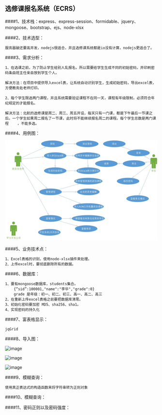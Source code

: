 
## 选修课报名系统（ECRS）

   ####1、技术栈：express、express-session、formidable、jquery、mongoose、bootstrap、ejs、node-xlsx

   ####2、技术选型：
   
    服务器破还要高并发，nodejs很适合，并且选修课系统都是io没有计算，nodejs更适合了。
    
   ####3、需求分析：
   
    1、在选课之前，为了防止学生给别人乱报名，所以需要给学生生成不同的初始密码，并印刷密码条由班主任亲自放到学生个人。
    
    解决方法：在项目中提供导入excel表，让系统自动识别学生，生成初始密码，导出excel表，方便教务处老师打印。
    
    2、每个学生限选两门课程，并且系统需要验证课程不在同一天，课程有年级限制，必须符合年纪规定的才能报名。
    
    解决方法：北航的选修课是周二、周三、周五开设，每天只有一门课，都是下午最后一节课之后。一个学生如果周二报名了一节课，此时将不能继续报名周二的课程。每个学生总数是两门课程    ，不能多选。
    
   ####4、用例图：
   
   ![image](./assets/系统用例图.jpg)
   
   
   ####5、业务技术点：
   
    1、Excel表格的识别，使用node-xlsx插件来处理。
    2、上传excel时，要彻底删除所有的数据。
    
   ####6、数据库：
   
    1、要有mongoose数据库，students集合。
        {“sid”:100001,"name":"李华","grade":0}
        grade 是年级：初一、初二、初三、高一、高二、高三
    2、在重新上传excel表格之前要把数据库清零。
    3、初始化密码要加密 MD5、sha256、sha1。
    4、实现密码的持久化
    
   ####7、富表格显示：   
    
    jqGrid
    
   ####8、导入图：
   
   ![image](./assets/导入图.png)    
   
   ![image](./assets/导入图2.png)  

   ![image](./assets/导入图3.png)  
   
   ####9、模糊查询：

    使用真正表达式的构造函数来将字符串转为正则对象
    
   ####10、模糊查询：
   
   

   ####11、密码正则以及密码强度：

